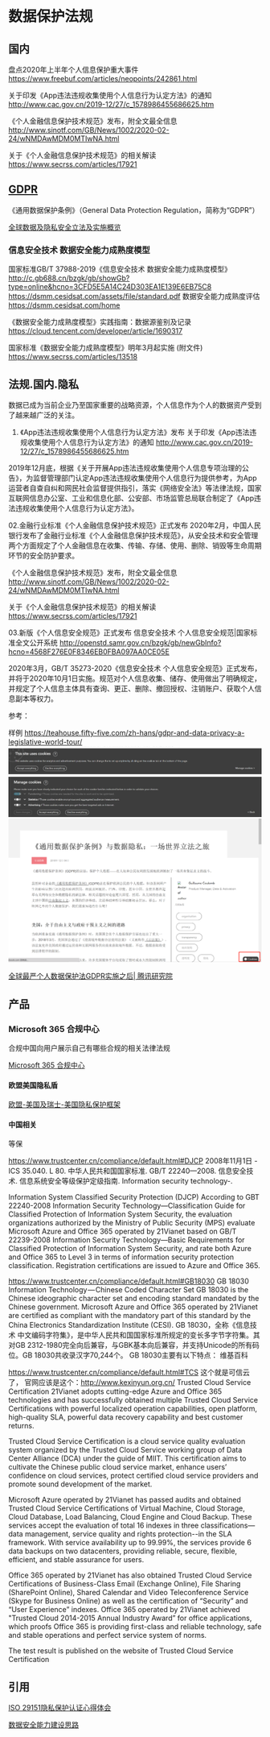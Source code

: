 # 数据保护法规

## 国内

盘点2020年上半年个人信息保护重大事件
https://www.freebuf.com/articles/neopoints/242861.html

关于印发《App违法违规收集使用个人信息行为认定方法》的通知  http://www.cac.gov.cn/2019-12/27/c_1578986455686625.htm

《个人金融信息保护技术规范》发布，附全文最全信息
http://www.sinotf.com/GB/News/1002/2020-02-24/wNMDAwMDM0MTIwNA.html

关于《个人金融信息保护技术规范》的相关解读
https://www.secrss.com/articles/17921

## [GDPR](https://gdpr-info.eu/)

《通用数据保护条例》（General Data Protection Regulation，简称为“GDPR”）

[全球数据及隐私安全立法及实施概览](https://zhuanlan.zhihu.com/p/87010338)

### 信息安全技术 数据安全能力成熟度模型
国家标准GB/T 37988-2019《信息安全技术 数据安全能力成熟度模型》
http://c.gb688.cn/bzgk/gb/showGb?type=online&hcno=3CFD5E5A14C24D303EA1E139E6EB75C8
https://dsmm.cesidsat.com/assets/file/standard.pdf
数据安全能力成熟度评估
https://dsmm.cesidsat.com/home

《数据安全能力成熟度模型》实践指南：数据源鉴别及记录
https://cloud.tencent.com/developer/article/1690317

国家标准《数据安全能力成熟度模型》明年3月起实施 (附文件)
https://www.secrss.com/articles/13518


## 法规.国内.隐私

数据已成为当前企业乃至国家重要的战略资源，个人信息作为个人的数据资产受到了越来越广泛的关注。

01. 《App违法违规收集使用个人信息行为认定方法》发布
关于印发《App违法违规收集使用个人信息行为认定方法》的通知  http://www.cac.gov.cn/2019-12/27/c_1578986455686625.htm

2019年12月底，根据《关于开展App违法违规收集使用个人信息专项治理的公告》，为监督管理部门认定App违法违规收集使用个人信息行为提供参考，为App运营者自查自纠和网民社会监督提供指引，落实《网络安全法》等法律法规，国家互联网信息办公室、工业和信息化部、公安部、市场监管总局联合制定了《App违法违规收集使用个人信息行为认定方法》。

02.金融行业标准《个人金融信息保护技术规范》正式发布 
2020年2月，中国人民银行发布了金融行业标准《个人金融信息保护技术规范》，从安全技术和安全管理两个方面规定了个人金融信息在收集、传输、存储、使用、删除、销毁等生命周期环节的安全防护要求。

《个人金融信息保护技术规范》发布，附全文最全信息
http://www.sinotf.com/GB/News/1002/2020-02-24/wNMDAwMDM0MTIwNA.html

关于《个人金融信息保护技术规范》的相关解读
https://www.secrss.com/articles/17921

03.新版《个人信息安全规范》正式发布 
信息安全技术 个人信息安全规范|国家标准全文公开系统
http://openstd.samr.gov.cn/bzgk/gb/newGbInfo?hcno=4568F276E0F8346EB0FBA097AA0CE05E

2020年3月，GB/T 35273-2020《信息安全技术 个人信息安全规范》正式发布，并将于2020年10月1日实施。规范对个人信息收集、储存、使用做出了明确规定，并规定了个人信息主体具有查询、更正、删除、撤回授权、注销账户、获取个人信息副本等权力。

参考：

样例
https://teahouse.fifty-five.com/zh-hans/gdpr-and-data-privacy-a-legislative-world-tour/
![](images/2020-09-16-11-29-46.png)
![](images/2020-09-16-11-30-06.png)
![](images/2020-09-16-11-31-09.png)

[全球最严个人数据保护法GDPR实施之后| 腾讯研究院](https://www.tisi.org/5055)

## 产品


### Microsoft 365 合规中心

合规中国向用户展示自己有哪些合规的相关法律法规

[Microsoft 365 合规中心](https://docs.microsoft.com/zh-cn/microsoft-365/compliance/?view=o365-worldwide)

#### 欧盟美国隐私盾

[欧盟-美国及瑞士-美国隐私保护框架](https://docs.microsoft.com/zh-cn/microsoft-365/compliance/offering-eu-us-privacy-shield?view=o365-worldwide)

#### 中国相关

等保

https://www.trustcenter.cn/compliance/default.html#DJCP
2008年11月1日 - ICS 35.040. L 80. 中华人民共和国国家标准. GB/T 22240—2008. 信息安全技术. 信息系统安全等级保护定级指南. Information security technology-.

Information System Classified Security Protection (DJCP)
According to GBT 22240-2008 Information Security Technology—Classification Guide for Classified Protection of Information System Security, the evaluation organizations authorized by the Ministry of Public Security (MPS) evaluate Microsoft Azure and Office 365 operated by 21Vianet based on GB/T 22239-2008 Information Security Technology—Basic Requirements for Classified Protection of Information System Security, and rate both Azure and Office 365 to Level 3 in terms of information security protection classification. Registration certifications are issued to Azure and Office 365.

https://www.trustcenter.cn/compliance/default.html#GB18030
GB 18030 Information Technology — Chinese Coded Character Set
GB 18030 is the Chinese ideographic character set and encoding standard mandated by the Chinese government. Microsoft Azure and Office 365 operated by 21Vianet are certified as compliant with the mandatory part of this standard by the China Electronics Standardization Institute (CESI).
GB 18030，全称《信息技术 中文编码字符集》，是中华人民共和国国家标准所规定的变长多字节字符集。其对GB 2312-1980完全向后兼容，与GBK基本向后兼容，并支持Unicode的所有码位。GB 18030共收录汉字70,244个。 GB 18030主要有以下特点： 维基百科

https://www.trustcenter.cn/compliance/default.html#TCS
这个就是可信云了， 官网应该是这个：http://www.kexinyun.org.cn/
Trusted Cloud Service Certification
21Vianet adopts cutting-edge Azure and Office 365 technologies and has successfully obtained multiple Trusted Cloud Service Certifications with powerful localized operation capabilities, open platform, high-quality SLA, powerful data recovery capability and best customer returns.

Trusted Cloud Service Certification is a cloud service quality evaluation system organized by the Trusted Cloud Service working group of Data Center Alliance (DCA) under the guide of MIIT. This certification aims to cultivate the Chinese public cloud service market, enhance users’ confidence on cloud services, protect certified cloud service providers and promote sound development of the market.

Microsoft Azure operated by 21Vianet has passed audits and obtained Trusted Cloud Service Certifications of Virtual Machine, Cloud Storage, Cloud Database, Load Balancing, Cloud Engine and Cloud Backup. These services accept the evaluation of total 16 indexes in three classifications—data management, service quality and rights protection--in the SLA framework. With service availability up to 99.99%, the services provide 6 data backups on two datacenters, providing reliable, secure, flexible, efficient, and stable assurance for users.

Office 365 operated by 21Vianet has also obtained Trusted Cloud Service Certifications of Business-Class Email (Exchange Online), File Sharing (SharePoint Online), Shared Calendar and Video Teleconference Service (Skype for Business Online) as well as the certification of “Security” and “User Experience” indexes. Office 365 operated by 21Vianet achieved "Trusted Cloud 2014-2015 Annual Industry Award” for office applications, which proofs Office 365 is providing first-class and reliable technology, safe and stable operations and perfect service system of norms.

The test result is published on the website of Trusted Cloud Service Certification


## 引用

[ISO 29151隐私保护认证心得体会](https://www.freebuf.com/articles/neopoints/250617.html)

[数据安全能力建设思路](https://www.freebuf.com/articles/database/248950.html)